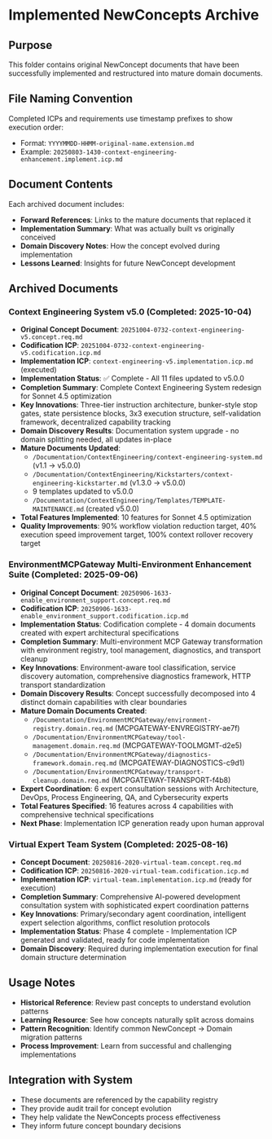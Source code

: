 # Implemented NewConcepts Archive

## Purpose
This folder contains original NewConcept documents that have been successfully implemented and restructured into mature domain documents.

## File Naming Convention
Completed ICPs and requirements use timestamp prefixes to show execution order:
- Format: `YYYYMMDD-HHMM-original-name.extension.md`
- Example: `20250803-1430-context-engineering-enhancement.implement.icp.md`

## Document Contents
Each archived document includes:
- **Forward References**: Links to the mature documents that replaced it
- **Implementation Summary**: What was actually built vs originally conceived
- **Domain Discovery Notes**: How the concept evolved during implementation
- **Lessons Learned**: Insights for future NewConcept development

## Archived Documents

### Context Engineering System v5.0 (Completed: 2025-10-04)
- **Original Concept Document**: `20251004-0732-context-engineering-v5.concept.req.md`
- **Codification ICP**: `20251004-0732-context-engineering-v5.codification.icp.md`
- **Implementation ICP**: `context-engineering-v5.implementation.icp.md` (executed)
- **Implementation Status**: ✅ Complete - All 11 files updated to v5.0.0
- **Completion Summary**: Complete Context Engineering System redesign for Sonnet 4.5 optimization
- **Key Innovations**: Three-tier instruction architecture, bunker-style stop gates, state persistence blocks, 3x3 execution structure, self-validation framework, decentralized capability tracking
- **Domain Discovery Results**: Documentation system upgrade - no domain splitting needed, all updates in-place
- **Mature Documents Updated**:
  - `/Documentation/ContextEngineering/context-engineering-system.md` (v1.1 → v5.0.0)
  - `/Documentation/ContextEngineering/Kickstarters/context-engineering-kickstarter.md` (v1.3.0 → v5.0.0)
  - 9 templates updated to v5.0.0
  - `/Documentation/ContextEngineering/Templates/TEMPLATE-MAINTENANCE.md` (created v5.0.0)
- **Total Features Implemented**: 10 features for Sonnet 4.5 optimization
- **Quality Improvements**: 90% workflow violation reduction target, 40% execution speed improvement target, 100% context rollover recovery target

### EnvironmentMCPGateway Multi-Environment Enhancement Suite (Completed: 2025-09-06)
- **Original Concept Document**: `20250906-1633-enable_environment_support.concept.req.md`
- **Codification ICP**: `20250906-1633-enable_environment_support.codification.icp.md`
- **Implementation Status**: Codification complete - 4 domain documents created with expert architectural specifications
- **Completion Summary**: Multi-environment MCP Gateway transformation with environment registry, tool management, diagnostics, and transport cleanup
- **Key Innovations**: Environment-aware tool classification, service discovery automation, comprehensive diagnostics framework, HTTP transport standardization
- **Domain Discovery Results**: Concept successfully decomposed into 4 distinct domain capabilities with clear boundaries
- **Mature Domain Documents Created**:
  - `/Documentation/EnvironmentMCPGateway/environment-registry.domain.req.md` (MCPGATEWAY-ENVREGISTRY-ae7f)
  - `/Documentation/EnvironmentMCPGateway/tool-management.domain.req.md` (MCPGATEWAY-TOOLMGMT-d2e5)
  - `/Documentation/EnvironmentMCPGateway/diagnostics-framework.domain.req.md` (MCPGATEWAY-DIAGNOSTICS-c9d1)  
  - `/Documentation/EnvironmentMCPGateway/transport-cleanup.domain.req.md` (MCPGATEWAY-TRANSPORT-f4b8)
- **Expert Coordination**: 6 expert consultation sessions with Architecture, DevOps, Process Engineering, QA, and Cybersecurity experts
- **Total Features Specified**: 16 features across 4 capabilities with comprehensive technical specifications
- **Next Phase**: Implementation ICP generation ready upon human approval

### Virtual Expert Team System (Completed: 2025-08-16)
- **Concept Document**: `20250816-2020-virtual-team.concept.req.md`
- **Codification ICP**: `20250816-2020-virtual-team.codification.icp.md`
- **Implementation ICP**: `virtual-team.implementation.icp.md` (ready for execution)
- **Completion Summary**: Comprehensive AI-powered development consultation system with sophisticated expert coordination patterns
- **Key Innovations**: Primary/secondary agent coordination, intelligent expert selection algorithms, conflict resolution protocols
- **Implementation Status**: Phase 4 complete - Implementation ICP generated and validated, ready for code implementation
- **Domain Discovery**: Required during implementation execution for final domain structure determination

## Usage Notes
- **Historical Reference**: Review past concepts to understand evolution patterns
- **Learning Resource**: See how concepts naturally split across domains
- **Pattern Recognition**: Identify common NewConcept → Domain migration patterns
- **Process Improvement**: Learn from successful and challenging implementations

## Integration with System
- These documents are referenced by the capability registry
- They provide audit trail for concept evolution
- They help validate the NewConcepts process effectiveness
- They inform future concept boundary decisions